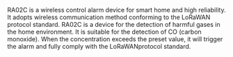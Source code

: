 RA02C is a wireless control alarm device for smart home and high reliability. It adopts wireless communication method conforming to the LoRaWAN protocol standard. RA02C is a device for the detection of harmful gases in the home environment. It is suitable for the detection of CO (carbon monoxide). When the concentration exceeds the preset value, it will trigger the alarm and fully comply with the LoRaWANprotocol standard.
